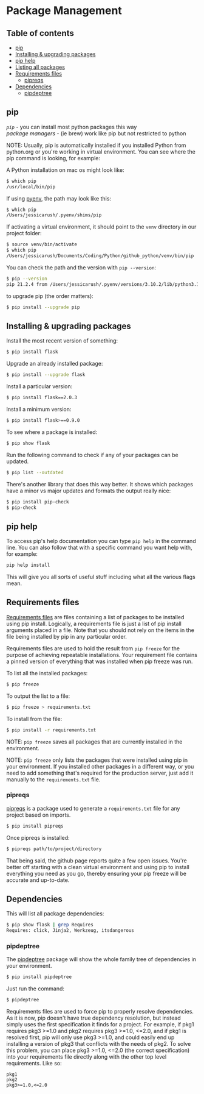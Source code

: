 # Package Management

## Table of contents

<!-- toc -->

- [pip](#pip)
- [Installing & upgrading packages](#installing--upgrading-packages)
- [pip help](#pip-help)
- [Listing all packages](#listing-all-packages)
- [Requirements files](#requirements-files)
  * [pipreqs](#pipreqs)
- [Dependencies](#dependencies)
  * [pipdeptree](#pipdeptree)

<!-- tocstop -->

## pip

*`pip`* - you can install most python packages this way  
*package managers* - (ie brew) work like pip but not restricted to python

NOTE: Usually, pip is automatically installed if you installed Python from python.org or you're working in virtual environment. You can see where the pip command is looking, for example: 

A Python installation on mac os might look like:

```bash
$ which pip
/usr/local/bin/pip
```

If using [pyenv](https://github.com/pyenv/pyenv), the path may look like this:

```bash
$ which pip
/Users/jessicarush/.pyenv/shims/pip
```

If activating a virtual environment, it should point to the `venv` directory in our project folder:

```bash
$ source venv/bin/activate
$ which pip
/Users/jessicarush/Documents/Coding/Python/github_python/venv/bin/pip
```

You can check the path and the version with `pip --version`:

```bash
$ pip --version
pip 21.2.4 from /Users/jessicarush/.pyenv/versions/3.10.2/lib/python3.10/site-packages/pip (python 3.10)
```

to upgrade pip (the order matters):

```bash
$ pip install --upgrade pip
```


## Installing & upgrading packages

Install the most recent version of something:

```bash
$ pip install flask
```

Upgrade an already installed package:

```bash
$ pip install --upgrade flask
```

Install a particular version:

```bash
$ pip install flask==2.0.3
```

Install a minimum version:

```bash
$ pip install flask>==0.9.0
```

To see where a package is installed:

```bash
$ pip show flask
```

Run the following command to check if any of your packages can be updated.

```bash
$ pip list --outdated
```

There's another library that does this way better. It shows which packages have a minor vs major updates and formats the output really nice:

```bash
$ pip install pip-check
$ pip-check
```


## pip help

To access pip's help documentation you can type `pip help` in the command line. You can also follow that with a specific command you want help with, for example:

```bash
pip help install
```

This will give you all sorts of useful stuff including what all the various flags mean.


## Requirements files

[Requirements files](https://pip.pypa.io/en/latest/user_guide/#requirements-files) are files containing a list of packages to be installed using pip install. Logically, a requirements file is just a list of pip install arguments placed in a file. Note that you should not rely on the items in the file being installed by pip in any particular order.

Requirements files are used to hold the result from `pip freeze` for the purpose of achieving repeatable installations. Your requirement file contains a pinned version of everything that was installed when pip freeze was run.

To list all the installed packages:

```bash
$ pip freeze
```

To output the list to a file:

```bash
$ pip freeze > requirements.txt
```

To install from the file:

```bash
$ pip install -r requirements.txt
```

NOTE: `pip freeze` saves all packages that are currently installed in the environment.

NOTE: `pip freeze` only lists the packages that were installed using pip in your environment. If you installed other packages in a different way, or you need to add something that's required for the production server, just add it manually to the `requirements.txt` file.

### pipreqs

[pipreqs](https://github.com/bndr/pipreqs) is a package used to generate a `requirements.txt` file for any project based on imports.

```bash
$ pip install pipreqs
```

Once pipreqs is installed:

```bash
$ pipreqs path/to/project/directory
```

That being said, the github page reports quite a few open issues. You're better off starting with a clean virtual environment and using pip to install everything you need as you go, thereby ensuring your pip freeze will be accurate and up-to-date.


## Dependencies

This will list all package dependencies:

```bash
$ pip show flask | grep Requires
Requires: click, Jinja2, Werkzeug, itsdangerous
```

### pipdeptree

The [pipdeptree](https://github.com/naiquevin/pipdeptree) package will show the whole family tree of dependencies in your environment.

```bash
$ pip install pipdeptree
```

Just run the command:

```bash
$ pipdeptree
```

Requirements files are used to force pip to properly resolve dependencies. As it is now, pip doesn't have true dependency resolution, but instead simply uses the first specification it finds for a project. For example, if pkg1 requires pkg3 >=1.0 and pkg2 requires pkg3 >=1.0, <=2.0, and if pkg1 is resolved first, pip will only use pkg3 >=1.0, and could easily end up installing a version of pkg3 that conflicts with the needs of pkg2. To solve this problem, you can place pkg3 >=1.0, <=2.0 (the correct specification) into your requirements file directly along with the other top level requirements. Like so:

```text
pkg1
pkg2
pkg3>=1.0,<=2.0
```
